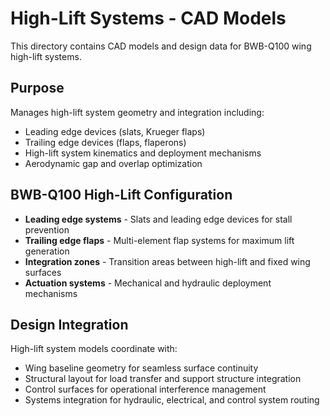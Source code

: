 # High-Lift Systems - CAD Models

This directory contains CAD models and design data for BWB-Q100 wing high-lift systems.

## Purpose

Manages high-lift system geometry and integration including:

- Leading edge devices (slats, Krueger flaps)
- Trailing edge devices (flaps, flaperons)
- High-lift system kinematics and deployment mechanisms
- Aerodynamic gap and overlap optimization

## BWB-Q100 High-Lift Configuration

- **Leading edge systems** - Slats and leading edge devices for stall prevention
- **Trailing edge flaps** - Multi-element flap systems for maximum lift generation
- **Integration zones** - Transition areas between high-lift and fixed wing surfaces
- **Actuation systems** - Mechanical and hydraulic deployment mechanisms

## Design Integration

High-lift system models coordinate with:

- Wing baseline geometry for seamless surface continuity
- Structural layout for load transfer and support structure integration
- Control surfaces for operational interference management
- Systems integration for hydraulic, electrical, and control system routing